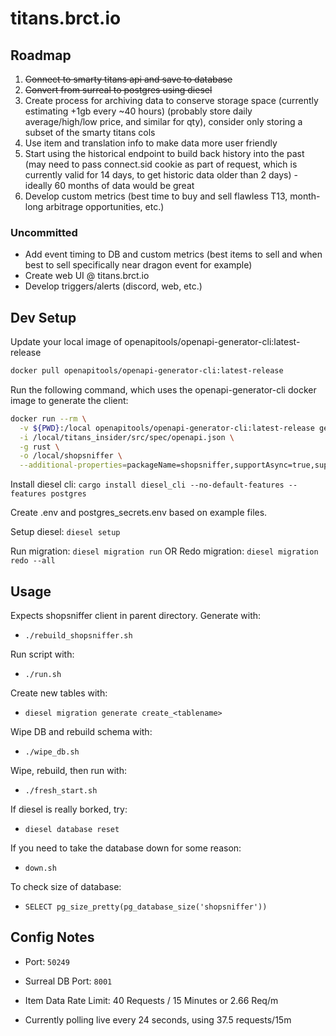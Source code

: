 # titans.brct.io

## Roadmap

1. ~~Connect to smarty titans api and save to database~~
2. ~~Convert from surreal to postgres using diesel~~
3. Create process for archiving data to conserve storage space (currently estimating +1gb every ~40 hours) (probably store daily average/high/low price, and similar for qty), consider only storing a subset of the smarty titans cols
4. Use item and translation info to make data more user friendly
5. Start using the historical endpoint to build back history into the past (may need to pass connect.sid cookie as part of request, which is currently valid for 14 days, to get historic data older than 2 days) - ideally 60 months of data would be great
6. Develop custom metrics (best time to buy and sell flawless T13, month-long arbitrage opportunities, etc.)

### Uncommitted

- Add event timing to DB and custom metrics (best items to sell and when best to sell specifically near dragon event for example)
- Create web UI @ titans.brct.io
- Develop triggers/alerts (discord, web, etc.)

## Dev Setup

Update your local image of openapitools/openapi-generator-cli:latest-release

```bash
docker pull openapitools/openapi-generator-cli:latest-release
```

Run the following command, which uses the openapi-generator-cli docker image to generate the client:

```bash
docker run --rm \
  -v ${PWD}:/local openapitools/openapi-generator-cli:latest-release generate \
  -i /local/titans_insider/src/spec/openapi.json \
  -g rust \
  -o /local/shopsniffer \
  --additional-properties=packageName=shopsniffer,supportAsync=true,supportMiddleware=true
```

Install diesel cli: `cargo install diesel_cli --no-default-features --features postgres`

Create .env and postgres_secrets.env based on example files.

Setup diesel: `diesel setup`

Run migration: `diesel migration run` OR Redo migration: `diesel migration redo --all`

## Usage

Expects shopsniffer client in parent directory. Generate with:

- `./rebuild_shopsniffer.sh`

Run script with:

- `./run.sh`

Create new tables with:

- `diesel migration generate create_<tablename>`

Wipe DB and rebuild schema with:

- `./wipe_db.sh`

Wipe, rebuild, then run with:

- `./fresh_start.sh`

If diesel is really borked, try:

- `diesel database reset`

If you need to take the database down for some reason:

- `down.sh`

To check size of database:

- `SELECT pg_size_pretty(pg_database_size('shopsniffer'))`

## Config Notes

- Port: `50249`
- Surreal DB Port: `8001`

- Item Data Rate Limit: 40 Requests / 15 Minutes or 2.66 Req/m
- Currently polling live every 24 seconds, using 37.5 requests/15m
